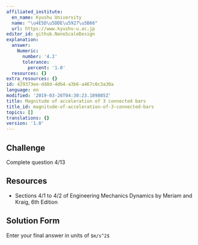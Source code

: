 ```yaml
---
affiliated_institute:
  en_name: Kyushu University
  name: "\u4E5D\u5DDE\u5927\u5B66"
  url: https://www.kyushu-u.ac.jp
editor_id: github.NanoScaleDesign
explanation:
  answer:
    Numeric:
      number: '4.2'
      tolerance:
        percent: '1.0'
  resources: {}
extra_resources: {}
id: 429373ee-dd8d-4db4-a3b6-a467c0c3a30a
language: en
modified: '2019-03-26T04:30:23.189885Z'
title: Magnitude of acceleration of 3 connected bars
title_id: magnitude-of-acceleration-of-3-connected-bars
topics: []
translations: {}
version: '1.0'
---
```


## Challenge
Complete question 4/13


## Resources
- Sections 4/1 to 4/2 of Engineering Mechanics Dynamics by Meriam and Kraig, 6th Edition


## Solution Form
Enter your final answer in units of `$m/s^2$`
